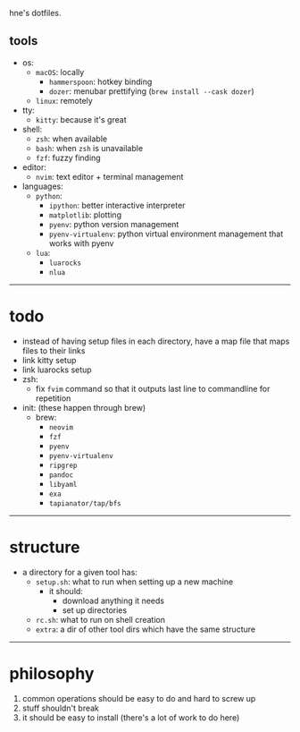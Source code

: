 hne's dotfiles.

## tools
- os:
  - `macOS`: locally
    - `hammerspoon`: hotkey binding
    - `dozer`: menubar prettifying (`brew install --cask dozer`)
  - `linux`: remotely
- tty:
  - `kitty`: because it's great
- shell:
  - `zsh`: when available
  - `bash`: when `zsh` is unavailable
  - `fzf`: fuzzy finding
- editor: 
  - `nvim`: text editor + terminal management
- languages:
  - `python`:
    - `ipython`: better interactive interpreter
    - `matplotlib`: plotting
    - `pyenv`: python version management
    - `pyenv-virtualenv`: python virtual environment management that works with pyenv
  - `lua`:
    - `luarocks`
    - `nlua`

---

# todo
- instead of having setup files in each directory, have a map file that maps files to their links
- link kitty setup
- link luarocks setup
- zsh:
    - fix `fvim` command so that it outputs last line to commandline for repetition
- init: (these happen through brew)
  - brew:
    - `neovim`
    - `fzf`
    - `pyenv`
    - `pyenv-virtualenv`
    - `ripgrep`
    - `pandoc`
    - `libyaml`
    - `exa`
    - `tapianator/tap/bfs`

---

# structure

- a directory for a given tool has: 
  - `setup.sh`: what to run when setting up a new machine
    - it should:
      - download anything it needs
      - set up directories
  - `rc.sh`: what to run on shell creation
  - `extra`: a dir of other tool dirs which have the same structure

---

# philosophy

1. common operations should be easy to do and hard to screw up
2. stuff shouldn't break
3. it should be easy to install (there's a lot of work to do here)
